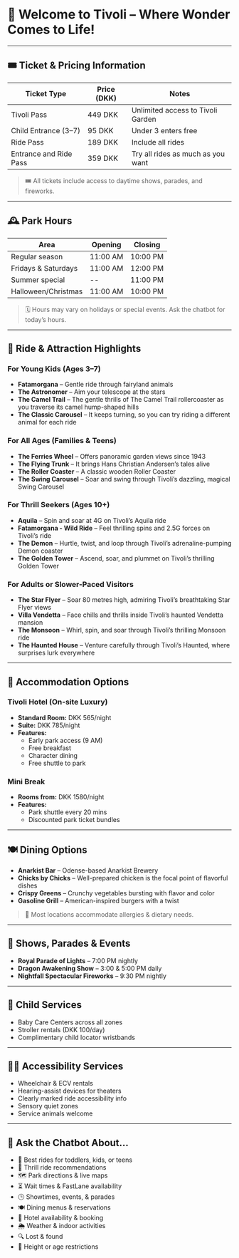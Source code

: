 
# 🏰 Welcome to Tivoli – Where Wonder Comes to Life!

---

## 🎟️ Ticket & Pricing Information

| Ticket Type               | Price (DKK) | Notes                                 |
|---------------------------|-------------|---------------------------------------|
| Tivoli Pass               | 449 DKK     | Unlimited access to Tivoli Garden     |
| Child Entrance (3–7)      | 95 DKK      | Under 3 enters free                   |
| Ride Pass                 | 189 DKK     | Include all rides                     |
| Entrance and Ride Pass    | 359 DKK     | Try all rides as much as you want     |

> 🎟️ All tickets include access to daytime shows, parades, and fireworks.

---

## 🕰️ Park Hours

| Area                   | Opening | Closing |
|------------------------|---------|---------|
| Regular season         | 11:00 AM| 10:00 PM|
| Fridays & Saturdays    | 11:00 AM| 12:00 PM|
| Summer special         | --      | 11:00 PM|
| Halloween/Christmas    | 11:00 AM| 10:00 PM|

> 🗓️ Hours may vary on holidays or special events. Ask the chatbot for today’s hours.

---

## 🎢 Ride & Attraction Highlights

### For Young Kids (Ages 3–7)

- **Fatamorgana** – Gentle ride through fairyland animals  
- **The Astronomer** – Aim your telescope at the stars
- **The Camel Trail** – The gentle thrills of The Camel Trail rollercoaster as you traverse its camel hump-shaped hills  
- **The Classic Carousel** – It keeps turning, so you can try riding a different animal for each ride

### For All Ages (Families & Teens)

- **The Ferries Wheel** – Offers panoramic garden views since 1943
- **The Flying Trunk** – It brings Hans Christian Andersen’s tales alive
- **The Roller Coaster** – A classic wooden Roller Coaster
- **The Swing Carousel** – Soar and swing through Tivoli’s dazzling, magical Swing Carousel 

### For Thrill Seekers (Ages 10+)

- **Aquila** – Spin and soar at 4G on Tivoli’s Aquila ride
- **Fatamorgana - Wild Ride** – Feel thrilling spins and 2.5G forces on Tivoli’s ride
- **The Demon** – Hurtle, twist, and loop through Tivoli’s adrenaline-pumping Demon coaster
- **The Golden Tower** – Ascend, soar, and plummet on Tivoli’s thrilling Golden Tower

### For Adults or Slower-Paced Visitors

- **The Star Flyer** – Soar 80 metres high, admiring Tivoli’s breathtaking Star Flyer views
- **Villa Vendetta** – Face chills and thrills inside Tivoli’s haunted Vendetta mansion
- **The Monsoon** – Whirl, spin, and soar through Tivoli’s thrilling Monsoon ride
- **The Haunted House** – Venture carefully through Tivoli’s Haunted, where surprises lurk everywhere

---

## 🏨 Accommodation Options

### Tivoli Hotel (On-site Luxury)

- **Standard Room:** DKK 565/night 
- **Suite:** DKK 785/night 
- **Features:**  
  - Early park access (9 AM)  
  - Free breakfast  
  - Character dining  
  - Free shuttle to park  

### Mini Break

- **Rooms from:** DKK 1580/night  
- **Features:**  
  - Park shuttle every 20 mins  
  - Discounted park ticket bundles  

---

## 🍽️ Dining Options

- **Anarkist Bar** – Odense-based Anarkist Brewery
- **Chicks by Chicks** – Well-prepared chicken is the focal point of flavorful dishes
- **Crispy Greens** – Crunchy vegetables bursting with flavor and color
- **Gasoline Grill** – American-inspired burgers with a twist

> 🍱 Most locations accommodate allergies & dietary needs.

---

## 🎉 Shows, Parades & Events

- **Royal Parade of Lights** – 7:00 PM nightly  
- **Dragon Awakening Show** – 3:00 & 5:00 PM daily  
- **Nightfall Spectacular Fireworks** – 9:30 PM nightly  

---

## 👶 Child Services

- Baby Care Centers across all zones  
- Stroller rentals (DKK 100/day)  
- Complimentary child locator wristbands  

---

## 🧙‍♀️ Accessibility Services

- Wheelchair & ECV rentals 
- Hearing-assist devices for theaters  
- Clearly marked ride accessibility info  
- Sensory quiet zones  
- Service animals welcome  

---

## 🤖 Ask the Chatbot About…

- 🧒 Best rides for toddlers, kids, or teens  
- 🎢 Thrill ride recommendations  
- 🗺️ Park directions & live maps  
- ⏳ Wait times & FastLane availability  
- 🕒 Showtimes, events, & parades  
- 🍽️ Dining menus & reservations  
- 🏨 Hotel availability & booking  
- 🌦️ Weather & indoor activities  
- 🔍 Lost & found  
- 📏 Height or age restrictions  
